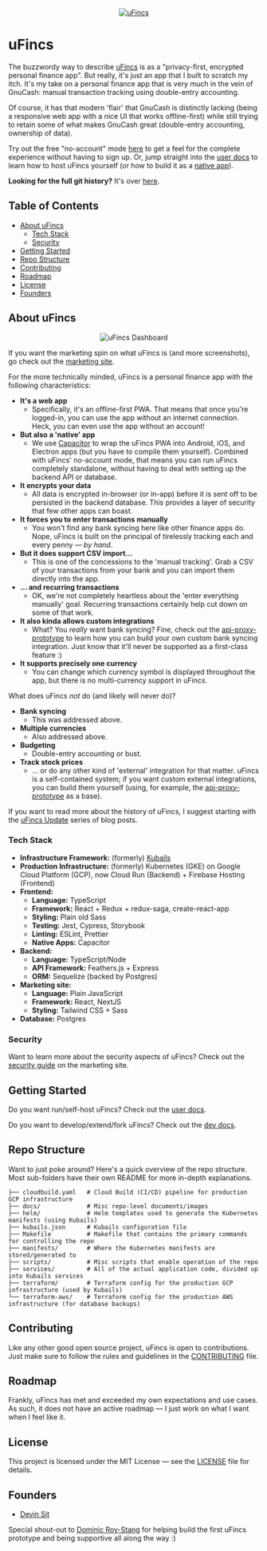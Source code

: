 <div align="center">
  <a href="https://ufincs.com"><img src="docs/images/uFincs_Logo.png" alt="uFincs" /></a>
</div>

# uFincs

The buzzwordy way to describe [uFincs](https://ufincs.com) is as a "privacy-first, encrypted personal finance app". But really, it's just an app that I built to scratch my itch. It's my take on a personal finance app that is very much in the vein of GnuCash: manual transaction tracking using double-entry accounting. 

Of course, it has that modern 'flair' that GnuCash is distinctly lacking (being a responsive web app with a nice UI that works offline-first) while still trying to retain some of what makes GnuCash great (double-entry accounting, ownership of data).

Try out the free "no-account" mode [here](https://ufincs.com/noaccount) to get a feel for the complete experience without having to sign up. Or, jump straight into the [user docs](docs/user/README.md) to learn how to host uFincs yourself (or how to build it as a [native app](docs/user/README.md#native-app-without-backend)).

**Looking for the full git history?** It's over [here](docs/oldGitHistory.txt).

## Table of Contents

- [About uFincs](#about-ufincs)
  - [Tech Stack](#tech-stack)
  - [Security](#security)
- [Getting Started](#getting-started)
- [Repo Structure](#repo-structure)
- [Contributing](#contributing)
- [Roadmap](#roadmap)
- [License](#license)
- [Founders](#founders)

## About uFincs

<div align="center">
  <img src="docs/images/uFincs_Dashboard.png" alt="uFincs Dashboard" />
</div>

If you want the marketing spin on what uFincs is (and more screenshots), go check out the [marketing site](https://ufincs.com).

For the more technically minded, uFincs is a personal finance app with the following characteristics:

- **It's a web app**
  - Specifically, it's an offline-first PWA. That means that once you're logged-in, you can use the app without an internet connection. Heck, you can even use the app without an account!
- **But also a 'native' app**
  - We use [Capacitor](https://capacitorjs.com/) to wrap the uFincs PWA into Android, iOS, and Electron apps (but you have to compile them yourself). Combined with uFincs' no-account mode, that means you can run uFincs completely standalone, without having to deal with setting up the backend API or database.
- **It encrypts your data**
  - All data is encrypted in-browser (or in-app) before it is sent off to be persisted in the backend database. This provides a layer of security that few other apps can boast.
- **It forces you to enter transactions manually**
  - You won't find any bank syncing here like other finance apps do. Nope, uFincs is built on the principal of tirelessly tracking each and every penny — _by hand_.
- **But it does support CSV import...**
  - This is one of the concessions to the 'manual tracking'. Grab a CSV of your transactions from your bank and you can import them directly into the app.
- **... and recurring transactions**
  - OK, we're not completely heartless about the 'enter everything manually' goal. Recurring transactions certainly help cut down on some of that work.
- **It also kinda allows custom integrations**
  - What? You _really_ want bank syncing? Fine, check out the [api-proxy-prototype](https://github.com/uFincs/api-proxy-prototype) to learn how you can build your own custom bank syncing integration. Just know that it'll never be supported as a first-class feature :)
- **It supports precisely one currency**
  - You can change which currency symbol is displayed throughout the app, but there is no multi-currency support in uFincs.

What does uFincs _not_ do (and likely will never do)?

- **Bank syncing**
  - This was addressed above.
- **Multiple currencies**
  - Also addressed above.
- **Budgeting**
  - Double-entry accounting or bust.
- **Track stock prices**
  - ... or do any other kind of 'external' integration for that matter. uFincs is a self-contained system; if you want custom external integrations, you can build them yourself (using, for example, the [api-proxy-prototype](https://github.com/uFincs/api-proxy-prototype) as a base).

If you want to read more about the history of uFincs, I suggest starting with the [uFincs Update](https://www.onmattersconcerningmyexistence.com/p/ufincs-update-1) series of blog posts.

### Tech Stack

- **Infrastructure Framework:** (formerly) [Kubails](https://github.com/DevinSit/kubails)
- **Production Infrastructure:** (formerly) Kubernetes (GKE) on Google Cloud Platform (GCP), now Cloud Run (Backend) + Firebase Hosting (Frontend)
- **Frontend:**
  - **Language:** TypeScript
  - **Framework:** React + Redux + redux-saga, create-react-app
  - **Styling:** Plain old Sass
  - **Testing:** Jest, Cypress, Storybook
  - **Linting:** ESLint, Prettier
  - **Native Apps:** Capacitor
- **Backend:**
  - **Language:** TypeScript/Node
  - **API Framework:** Feathers.js + Express
  - **ORM:** Sequelize (backed by Postgres)
- **Marketing site:**
  - **Language:** Plain JavaScript
  - **Framework:** React, NextJS
  - **Styling:** Tailwind CSS + Sass
- **Database:** Postgres

### Security

Want to learn more about the security aspects of uFincs? Check out the [security guide](https://ufincs.com/policies/security) on the marketing site.

## Getting Started

Do you want run/self-host uFincs? Check out the [user docs](docs/user/README.md).

Do you want to develop/extend/fork uFincs? Check out the [dev docs](docs/dev/README.md).

## Repo Structure

Want to just poke around? Here's a quick overview of the repo structure. Most sub-folders have their own README for more in-depth explanations.

```
├── cloudbuild.yaml   # Cloud Build (CI/CD) pipeline for production GCP infrastructure
├── docs/             # Misc repo-level documents/images
├── helm/             # Helm templates used to generate the Kubernetes manifests (using Kubails)
├── kubails.json      # Kubails configuration file
├── Makefile          # Makefile that contains the primary commands for controlling the repo
├── manifests/        # Where the Kubernetes manifests are stored/generated to
├── scripts/          # Misc scripts that enable operation of the repo
├── services/         # All of the actual application code, divided up into Kubails services
├── terraform/        # Terraform config for the production GCP infrastructure (used by Kubails)
└── terraform-aws/    # Terraform config for the production AWS infrastructure (for database backups)
```

## Contributing

Like any other good open source project, uFincs is open to contributions. Just make sure to follow the rules and guidelines in the [CONTRIBUTING](CONTRIBUTING.md) file.

## Roadmap

Frankly, uFincs has met and exceeded my own expectations and use cases. As such, it does not have an active roadmap — I just work on what I want when I feel like it.

## License

This project is licensed under the MIT License — see the [LICENSE](LICENSE.md) file for details.

## Founders

- [Devin Sit](https://github.com/DevinSit)

Special shout-out to [Dominic Roy-Stang](https://github.com/DominicRoyStang) for helping build the first uFincs prototype and being supportive all along the way :)

